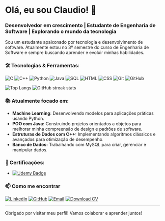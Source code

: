 # Olá, eu sou Claudio! 👋
### Desenvolvedor em crescimento | Estudante de Engenharia de Software | Explorando o mundo da tecnologia

Sou um estudante apaixonado por tecnologia e desenvolvimento de software. Atualmente estou no 3º semestre do curso de Engenharia de Software e sempre buscando aprender e evoluir minhas habilidades.

### 🛠️ Tecnologias & Ferramentas:
![C](https://img.shields.io/badge/C-00599C?style=for-the-badge&logo=c&logoColor=white)
![C++](https://img.shields.io/badge/C++-00599C?style=for-the-badge&logo=cplusplus&logoColor=white)
![Python](https://img.shields.io/badge/Python-3776AB?style=for-the-badge&logo=python&logoColor=white)
![Java](https://img.shields.io/badge/Java-ED8B00?style=for-the-badge&logo=java&logoColor=white)
![SQL](https://img.shields.io/badge/SQL-CC2927?style=for-the-badge&logo=microsoftsqlserver&logoColor=white)
![HTML](https://img.shields.io/badge/HTML-E34F26?style=for-the-badge&logo=html5&logoColor=white)
![CSS](https://img.shields.io/badge/CSS-1572B6?style=for-the-badge&logo=css3&logoColor=white)
![Git](https://img.shields.io/badge/Git-F05032?style=for-the-badge&logo=git&logoColor=white)
![GitHub](https://img.shields.io/badge/GitHub-100000?style=for-the-badge&logo=github&logoColor=white)


![Top Langs](https://github-readme-stats.vercel.app/api/top-langs/?username=ClaudioAMF1&langs_count=8&theme=radical&hide_border=true&title_color=FF5733&icon_color=FFC300&layout=compact&hide=Jupyter%20Notebook)  ![GitHub streak stats](https://github-readme-streak-stats.herokuapp.com/?user=ClaudioAMF1&theme=dark&hide_border=true)




### 📚 Atualmente focado em:
- **Machine Learning:** Desenvolvendo modelos para aplicações práticas usando Python.
- **POO com Java:** Construindo projetos orientados a objetos para melhorar minha compreensão de design e padrões de software.
- **Estruturas de Dados com C++:** Implementando algoritmos clássicos e avançados para otimização de desempenho.
- **Banco de Dados:** Trabalhando com MySQL para criar, gerenciar e manipular dados.


### 📜 Certificações:
- [![Udemy Badge](https://img.shields.io/badge/Udemy-Algoritmos_e_Lógica_de_Programação-A435F0?style=for-the-badge&logo=Udemy&logoColor=white)](https://www.udemy.com/certificate/UC-7a341365-4841-4736-91e4-a1eb14b20bf1/)

### 📫 Como me encontrar
[![LinkedIn](https://img.shields.io/badge/LinkedIn-0077B5?style=for-the-badge&logo=linkedin&logoColor=white)](https://www.linkedin.com/in/cgfm1/)
[![GitHub](https://img.shields.io/badge/GitHub-100000?style=for-the-badge&logo=github&logoColor=white)](https://github.com/ClaudioAMF1)
[![Email](https://img.shields.io/badge/Email-D14836?style=for-the-badge&logo=gmail&logoColor=white)](mailto:cmeireles756@gmail.com)
[![Download CV](https://img.shields.io/badge/CV-Download-brightgreen?style=for-the-badge&logo=google-drive&logoColor=white)](./Curriculo-Claudio-Meireles.pdf)


---

Obrigado por visitar meu perfil! Vamos colaborar e aprender juntos!




